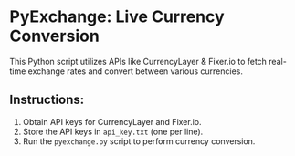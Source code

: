 # PyExchange: Live Currency Conversion

This Python script utilizes APIs like CurrencyLayer & Fixer.io to fetch real-time exchange rates and convert between various currencies.

## Instructions:

1. Obtain API keys for CurrencyLayer and Fixer.io.
2. Store the API keys in `api_key.txt` (one per line).
3. Run the `pyexchange.py` script to perform currency conversion.

